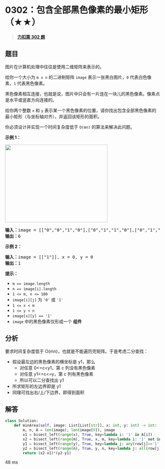 # 0302：包含全部黑色像素的最小矩形（★★）


> <u>**[力扣第 302 题](https://leetcode.cn/problems/smallest-rectangle-enclosing-black-pixels/)**</u>

## 题目

<p>图片在计算机处理中往往是使用二维矩阵来表示的。</p>

<p>给你一个大小为 <code>m x n</code> 的二进制矩阵 <code>image</code> 表示一张黑白图片，<code>0</code> 代表白色像素，<code>1</code> 代表黑色像素。</p>

<p>黑色像素相互连接，也就是说，图片中只会有一片连在一块儿的黑色像素。像素点是水平或竖直方向连接的。</p>

<p>给你两个整数 <code>x</code> 和 <code>y</code> 表示某一个黑色像素的位置，请你找出包含全部黑色像素的最小矩形（与坐标轴对齐），并返回该矩形的面积。</p>

<p>你必须设计并实现一个时间复杂度低于 <code>O(mn)</code> 的算法来解决此问题。</p>



<p><strong>示例 1：</strong></p>
<img alt="" src="https://assets.leetcode.com/uploads/2021/03/14/pixel-grid.jpg" style="width: 333px; height: 253px;" />
<pre>
<strong>输入：</strong>image = [["0","0","1","0"],["0","1","1","0"],["0","1","0","0"]], x = 0, y = 2
<strong>输出：</strong>6
</pre>

<p><strong>示例 2：</strong></p>

<pre>
<strong>输入：</strong>image = [["1"]], x = 0, y = 0
<strong>输出：</strong>1
</pre>



<p><strong>提示：</strong></p>

<ul>
<li><code>m == image.length</code></li>
<li><code>n == image[i].length</code></li>
<li><code>1 &lt;= m, n &lt;= 100</code></li>
<li><code>image[i][j]</code> 为 <code>'0'</code> 或 <code>'1'</code></li>
<li><code>1 &lt;= x &lt; m</code></li>
<li><code>1 &lt;= y &lt; n</code></li>
<li><code>image[x][y] == '1'</code></li>
<li><code>image</code> 中的黑色像素仅形成一个 <strong>组件</strong></li>
</ul>


## 分析

要求时间复杂度低于 O(mn)，也就是不能遍历完矩阵。于是考虑二分查找：
- 假设最左边的黑色像素的横坐标是 y1，那么
	- 对任意 0<=c<y1，第 c 列没有黑色像素
	- 对任意 y1<=c<=y，第 c 列有黑色像素
	- 所以可以二分查找出 y1
- 所求矩形的左边界即是 y1
- 同理可找出右/上/下边界，即得到面积


## 解答

```python
class Solution:
    def minArea(self, image: List[List[str]], x: int, y: int) -> int:
        m, n, A = len(image), len(image[0]), image
        x1 = bisect_left(range(x), True, key=lambda i: '1' in A[i])
        x2 = bisect_left(range(m), True, x, m, key=lambda i: '1' not in A[i])
        y1 = bisect_left(range(y), True, key=lambda j: any(row[j]=='1' for row in A))
        y2 = bisect_left(range(n), True, y, n, key=lambda j: all(row[j]=='0' for row in A))
        return (x2-x1)*(y2-y1)
```
48 ms

